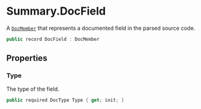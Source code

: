 # Summary.DocField
A [`DocMember`](./DocMember.md) that represents a documented field in the parsed source code.

```cs
public record DocField : DocMember
```

## Properties
### Type
The type of the field.

```cs
public required DocType Type { get; init; }
```

